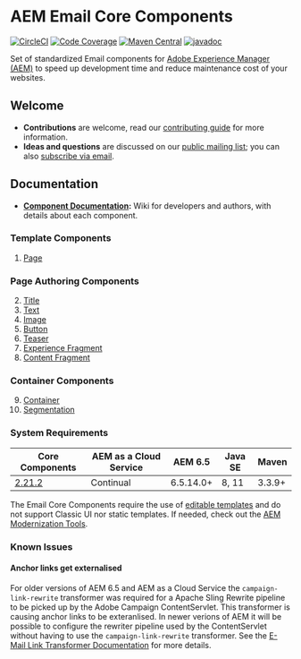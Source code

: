 # AEM Email Core Components
[![CircleCI](https://circleci.com/gh/adobe/aem-core-email-components.svg?style=svg)](https://circleci.com/gh/adobe/aem-core-email-components)
[![Code Coverage](https://codecov.io/gh/adobe/aem-core-email-components/branch/main/graph/badge.svg)](https://codecov.io/gh/adobe/aem-core-email-components)
[![Maven Central](https://maven-badges.herokuapp.com/maven-central/com.adobe.cq/core.email.components.all/badge.svg)](https://maven-badges.herokuapp.com/maven-central/com.adobe.cq/core.email.components.all)
[![javadoc](https://javadoc.io/badge2/com.adobe.cq/core.email.components.core/javadoc.svg)](https://javadoc.io/doc/com.adobe.cq/core.email.components.core)

Set of standardized Email components for [Adobe Experience Manager (AEM)](https://www.adobe.com/marketing/experience-manager.html) to speed up development time and reduce maintenance cost of your websites.

## Welcome

* **Contributions** are welcome, read our [contributing guide](CONTRIBUTING.md) for more information.
* **Ideas and questions** are discussed on our [public mailing list](https://groups.google.com/forum/#!forum/aem-core-components-dev); you can also [subscribe via email](mailto:aem-core-components-dev+subscribe@googlegroups.com).

## Documentation

* **[Component Documentation](https://github.com/adobe/aem-core-email-components/wiki):** Wiki for developers and authors, with details about each component.


### Template Components

1. [Page](content/src/content/jcr_root/apps/core/email/components/page/v1/page)

### Page Authoring Components

2. [Title](content/src/content/jcr_root/apps/core/email/components/title/v1/title)
3. [Text](content/src/content/jcr_root/apps/core/email/components/text/v1/text)
4. [Image](content/src/content/jcr_root/apps/core/email/components/image/v1/image)
5. [Button](content/src/content/jcr_root/apps/core/email/components/button/v1/button)
6. [Teaser](content/src/content/jcr_root/apps/core/email/components/teaser/v1/teaser)
7. [Experience Fragment](content/src/content/jcr_root/apps/core/email/components/experiencefragment/v1/experiencefragment)
8. [Content Fragment](content/src/content/jcr_root/apps/core/email/components/contentfragment/v1/contentfragment)


### Container Components

9. [Container](content/src/content/jcr_root/apps/core/email/components/container/v1/container)
10. [Segmentation](content/src/content/jcr_root/apps/core/email/components/segmentation/v1/segmentation)


### System Requirements

Core Components | AEM as a Cloud Service | AEM 6.5   | Java SE | Maven 
----------------|------------------------|-----------|-------|--------
[2.21.2](https://github.com/adobe/aem-core-wcm-components/releases/tag/core.wcm.components.reactor-2.21.2)  | Continual | 6.5.14.0+ | 8, 11 | 3.3.9+


The Email Core Components require the use of [editable templates](https://docs.adobe.com/content/help/en/experience-manager-learn/sites/page-authoring/template-editor-feature-video-use.html) and do not support Classic UI nor static templates. If needed, check out the [AEM Modernization Tools](https://opensource.adobe.com/aem-modernize-tools/pages/tools.html).

### Known Issues

#### Anchor links get externalised

For older versions of AEM 6.5 and AEM as a Cloud Service the `campaign-link-rewrite` transformer was required for a Apache Sling Rewrite pipeline to be picked up by the Adobe Campaign ContentServlet. This transformer is causing anchor links to be exteranlised. In newer verions of AEM it will be possible to configure the rewriter pipeline used by the ContentServlet without having to use the `campaign-link-rewrite` transformer. See the [E-Mail Link Transformer Documentation](https://github.com/adobe/aem-core-email-components/wiki/E-Mail-Link-Transfomer#anchor-links-a-hrefanchor-get-externalised) for more details.